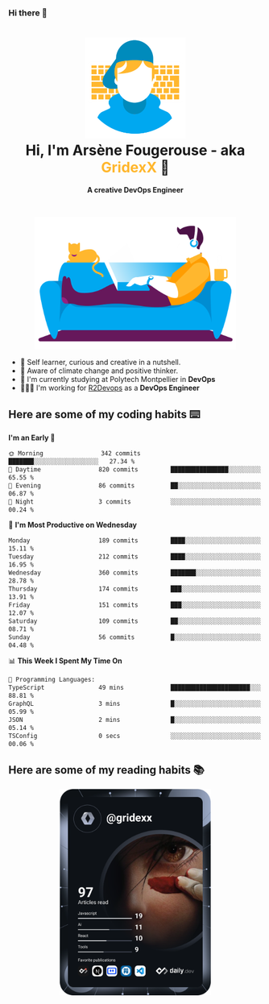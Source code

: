 ### Hi there 👋

<!--
**GridexX/gridexx** is a ✨ _special_ ✨ repository because its `README.md` (this file) appears on your GitHub profile.

Here are some ideas to get you started:

- 🔭 I’m currently working on ...
- 🌱 I’m currently learning ...
- 👯 I’m looking to collaborate on ...
- 🤔 I’m looking for help with ...
- 💬 Ask me about ...
- 📫 How to reach me: ...
- 😄 Pronouns: ...
- ⚡ Fun fact: ...
-->


<!-- Header -->
<h1 align="center">
  <img src="./images/user_profile.png" width="200">
  <br>
  Hi, I'm Arsène Fougerouse - aka <span style="color:#ffb72e">GridexX</span> 👋
</h1>


<p align="center">
  <b>A creative DevOps Engineer </b>
</p>
<br/>
<p align="center">
  <img src="./images/man_couch.png" width="400">
</p>

- 🎨 Self learner, curious and creative in a nutshell. 
- 🌱 Aware of climate change and positive thinker.
- 📕 I'm currently studying at Polytech Montpellier in **DevOps**
- 👨🏻‍💻 I'm working for [R2Devops](https://r2devops.io) as a **DevOps Engineer**


## Here are some of my coding habits ⌨️

<!-- Add a section about tech and Ops stack
  Like this one : https://github.com/Xanthus58#-tech-stack
-->
<!--START_SECTION:waka-->
**I'm an Early 🐤** 

```text
🌞 Morning                342 commits         ███████░░░░░░░░░░░░░░░░░░   27.34 % 
🌆 Daytime                820 commits         ████████████████░░░░░░░░░   65.55 % 
🌃 Evening                86 commits          ██░░░░░░░░░░░░░░░░░░░░░░░   06.87 % 
🌙 Night                  3 commits           ░░░░░░░░░░░░░░░░░░░░░░░░░   00.24 % 
```
📅 **I'm Most Productive on Wednesday** 

```text
Monday                   189 commits         ████░░░░░░░░░░░░░░░░░░░░░   15.11 % 
Tuesday                  212 commits         ████░░░░░░░░░░░░░░░░░░░░░   16.95 % 
Wednesday                360 commits         ███████░░░░░░░░░░░░░░░░░░   28.78 % 
Thursday                 174 commits         ███░░░░░░░░░░░░░░░░░░░░░░   13.91 % 
Friday                   151 commits         ███░░░░░░░░░░░░░░░░░░░░░░   12.07 % 
Saturday                 109 commits         ██░░░░░░░░░░░░░░░░░░░░░░░   08.71 % 
Sunday                   56 commits          █░░░░░░░░░░░░░░░░░░░░░░░░   04.48 % 
```


📊 **This Week I Spent My Time On** 

```text
💬 Programming Languages: 
TypeScript               49 mins             ██████████████████████░░░   88.81 % 
GraphQL                  3 mins              █░░░░░░░░░░░░░░░░░░░░░░░░   05.99 % 
JSON                     2 mins              █░░░░░░░░░░░░░░░░░░░░░░░░   05.14 % 
TSConfig                 0 secs              ░░░░░░░░░░░░░░░░░░░░░░░░░   00.06 % 
```


<!--END_SECTION:waka-->

## Here are some of my reading habits 📚
<div  align="center">
  <img src="./images/devcard.svg" width="300">
</div>
